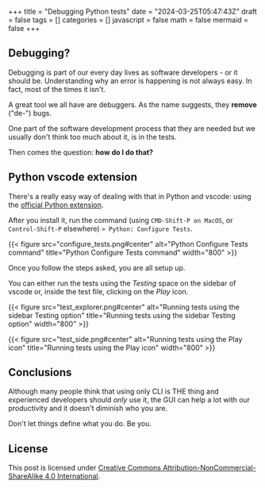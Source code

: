 +++
title = "Debugging Python tests"
date = "2024-03-25T05:47:43Z"
draft = false
tags = []
categories = []
javascript = false
math = false
mermaid = false
+++

## Debugging?

Debugging is part of our every day lives as software developers - or it should be. Understanding why an error is happening is not always easy. In fact, most of the times it isn't.

A great tool we all have are debuggers. As the name suggests, they __remove__ ("de-") bugs.

One part of the software development process that they are needed but we usually don't think too much about it, is in the tests.

Then comes the question: __how do I do that?__

## Python vscode extension

There's a really easy way of dealing with that in Python and vscode: using the [official Python extension](https://marketplace.visualstudio.com/items?itemName=ms-python.python).

After you install it, run the command (using `CMD-Shift-P on MacOS`, or `Control-Shift-P` elsewhere) `> Python: Configure Tests`.

{{< figure src="configure_tests.png#center" alt="Python Configure Tests command" title="Python Configure Tests command" width="800" >}}

Once you follow the steps asked, you are all setup up.

You can either run the tests using the *Testing* space on the sidebar of vscode or, inside the test file, clicking on the *Play* icon.

{{< figure src="test_explorer.png#center" alt="Running tests using the sidebar Testing option" title="Running tests using the sidebar Testing option" width="800" >}}

{{< figure src="test_side.png#center" alt="Running tests using the Play icon" title="Running tests using the Play icon" width="800" >}}

## Conclusions

Although many people think that using only CLI is THE thing and experienced developers should *only* use it, the GUI can help a lot with our productivity and it doesn't diminish who you are.

Don't let things define what you do. Be you.

## License

This post is licensed under [Creative Commons Attribution-NonCommercial-ShareAlike 4.0 International][cc-by-nc-sa].

[cc-by-nc-sa]: http://creativecommons.org/licenses/by-nc-sa/4.0/
